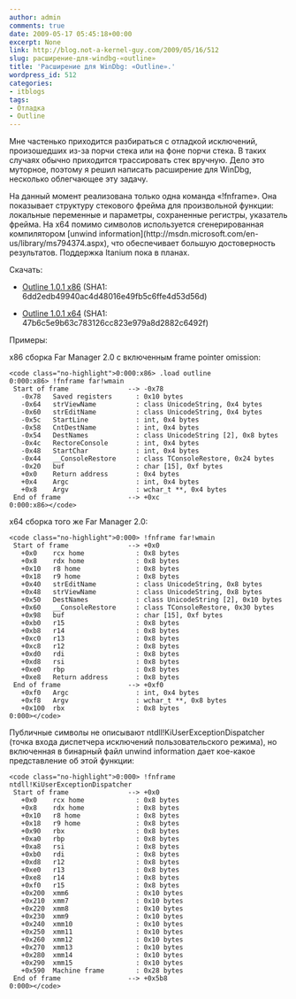 ```yaml
---
author: admin
comments: true
date: 2009-05-17 05:45:18+00:00
excerpt: None
link: http://blog.not-a-kernel-guy.com/2009/05/16/512
slug: расширение-для-windbg-«outline»
title: 'Расширение для WinDbg: «Outline».'
wordpress_id: 512
categories:
- itblogs
tags:
- Отладка
- Outline
---
```


Мне частенько приходится разбираться с отладкой исключений, произошедших из-за порчи стека или на фоне порчи стека. В таких случаях обычно приходится трассировать стек вручную. Дело это муторное, поэтому я решил написать расширение для WinDbg, несколько облегчающее эту задачу.

<!-- more -->На данный момент реализована только одна команда «!fnframe». Она показывает структуру стекового фрейма для произвольной функции: локальные переменные и параметры, сохраненные регистры, указатель фрейма. На x64 помимо символов используется сгенерированная компилятором [unwind information](http://msdn.microsoft.com/en-us/library/ms794374.aspx), что обеспечивает большую достоверность результатов. Поддержка Itanium пока в планах. 

Скачать:




	
  * [Outline 1.0.1 x86](http://blog.not-a-kernel-guy.com/wp-content/uploads/outline/1.0.1/x86/outline.dll) (SHA1: 6dd2edb49940ac4d48016e49fb5c6ffe4d53d56d)

	
  * [Outline 1.0.1 x64](http://blog.not-a-kernel-guy.com/wp-content/uploads/outline/1.0.1/x64/outline.dll) (SHA1: 47b6c5e9b63c783126cc823e979a8d2882c6492f)



Примеры:

x86 сборка Far Manager 2.0 с включенным frame pointer omission:


    
    <code class="no-highlight">0:000:x86> .load outline
    0:000:x86> !fnframe far!wmain
     Start of frame               --> -0x78
       -0x78   Saved registers      : 0x10 bytes
       -0x64   strViewName          : class UnicodeString, 0x4 bytes
       -0x60   strEditName          : class UnicodeString, 0x4 bytes
       -0x5c   StartLine            : int, 0x4 bytes
       -0x58   CntDestName          : int, 0x4 bytes
       -0x54   DestNames            : class UnicodeString [2], 0x8 bytes
       -0x4c   RectoreConsole       : int, 0x4 bytes
       -0x48   StartChar            : int, 0x4 bytes
       -0x44   __ConsoleRestore     : class TConsoleRestore, 0x24 bytes
       -0x20   buf                  : char [15], 0xf bytes
       +0x0    Return address       : 0x4 bytes
       +0x4    Argc                 : int, 0x4 bytes
       +0x8    Argv                 : wchar_t **, 0x4 bytes
     End of frame                 --> +0xc
    0:000:x86></code>



x64 сборка того же Far Manager 2.0:


    
    <code class="no-highlight">0:000> !fnframe far!wmain
     Start of frame               --> +0x0
       +0x0    rcx home             : 0x8 bytes
       +0x8    rdx home             : 0x8 bytes
       +0x10   r8 home              : 0x8 bytes
       +0x18   r9 home              : 0x8 bytes
       +0x40   strEditName          : class UnicodeString, 0x8 bytes
       +0x48   strViewName          : class UnicodeString, 0x8 bytes
       +0x50   DestNames            : class UnicodeString [2], 0x10 bytes
       +0x60   __ConsoleRestore     : class TConsoleRestore, 0x30 bytes
       +0x98   buf                  : char [15], 0xf bytes
       +0xb0   r15                  : 0x8 bytes
       +0xb8   r14                  : 0x8 bytes
       +0xc0   r13                  : 0x8 bytes
       +0xc8   r12                  : 0x8 bytes
       +0xd0   rdi                  : 0x8 bytes
       +0xd8   rsi                  : 0x8 bytes
       +0xe0   rbp                  : 0x8 bytes
       +0xe8   Return address       : 0x8 bytes
     End of frame                 --> +0xf0
       +0xf0   Argc                 : int, 0x4 bytes
       +0xf8   Argv                 : wchar_t **, 0x8 bytes
       +0x100  rbx                  : 0x8 bytes
    0:000></code>



Публичные символы не описывают ntdll!KiUserExceptionDispatcher (точка входа диспетчера исключений пользовательского режима), но включенная в бинарный файл unwind information дает кое-какое представление об этой функции:


    
    <code class="no-highlight">0:000> !fnframe ntdll!KiUserExceptionDispatcher
     Start of frame               --> +0x0
       +0x0    rcx home             : 0x8 bytes
       +0x8    rdx home             : 0x8 bytes
       +0x10   r8 home              : 0x8 bytes
       +0x18   r9 home              : 0x8 bytes
       +0x90   rbx                  : 0x8 bytes
       +0xa0   rbp                  : 0x8 bytes
       +0xa8   rsi                  : 0x8 bytes
       +0xb0   rdi                  : 0x8 bytes
       +0xd8   r12                  : 0x8 bytes
       +0xe0   r13                  : 0x8 bytes
       +0xe8   r14                  : 0x8 bytes
       +0xf0   r15                  : 0x8 bytes
       +0x200  xmm6                 : 0x10 bytes
       +0x210  xmm7                 : 0x10 bytes
       +0x220  xmm8                 : 0x10 bytes
       +0x230  xmm9                 : 0x10 bytes
       +0x240  xmm10                : 0x10 bytes
       +0x250  xmm11                : 0x10 bytes
       +0x260  xmm12                : 0x10 bytes
       +0x270  xmm13                : 0x10 bytes
       +0x280  xmm14                : 0x10 bytes
       +0x290  xmm15                : 0x10 bytes
       +0x590  Machine frame        : 0x28 bytes
     End of frame                 --> +0x5b8
    0:000></code>




